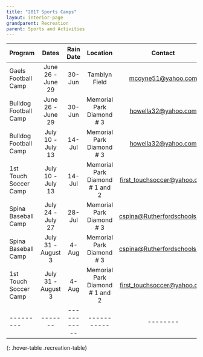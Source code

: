 ```yaml
---
title: "2017 Sports Camps"
layout: interior-page
grandparent: Recreation
parent: Sports and Activities
---
```

 

| Program | Dates | Rain Date |	Location | Contact | 
|:--------|:-----:|:---------:|:--------:|:-------:|
| Gaels Football Camp | June 26 - June 29 | 30-Jun | Tamblyn Field | mcoyne51@yahoo.com | 
| Bulldog Football Camp | June 26 - June 29 | 30-Jun | Memorial Park Diamond # 3 | howella32@yahoo.com |
| Bulldog Football Camp | July 10 - July 13 | 14-Jul | Memorial Park Diamond # 3 | howella32@yahoo.com |
| 1st Touch Soccer Camp | July 10 - July 13 | 14-Jul | Memorial Park Diamond # 1 and 2 | first_touchsoccer@yahoo.com |
| Spina Baseball Camp | July 24 - July 27 | 28-Jul | Memorial Park Diamond # 3 | cspina@Rutherfordschools.org |
| Spina Baseball Camp | July 31 - August 3 | 4-Aug | Memorial Park Diamond # 3 | cspina@Rutherfordschools.org |
| 1st Touch Soccer Camp | July 31 - August 3 | 4-Aug | Memorial Park Diamond # 1 and 2 | first_touchsoccer@yahoo.com |
|---------|-------|-----------|-----------|--------|
{: .hover-table .recreation-table}

